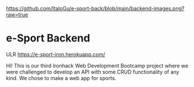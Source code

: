 https://github.com/ItaloGu/e-sport-back/blob/main/backend-images.png?raw=true

# e-Sport Backend

ULR https://e-sport-iron.herokuapp.com/

Hi! This is our third Ironhack Web Development Bootcamp project where we were challenged to develop an API with some CRUD functionality of any kind. We chose to make a web app for sports.